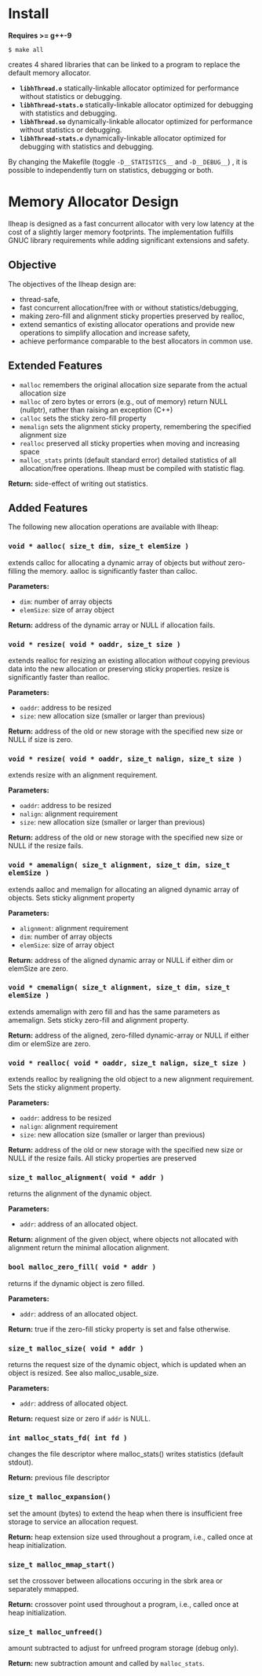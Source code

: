 # Install

**Requires >= g++-9**

```
$ make all
```

creates 4 shared libraries that can be linked to a program to replace the default memory allocator.

* **`libhThread.o`** statically-linkable allocator optimized for performance without statistics or debugging.
* **`libhThread-stats.o`** statically-linkable allocator optimized for debugging with statistics and debugging.
* **`libhThread.so`** dynamically-linkable allocator optimized for performance without statistics or debugging.
* **`libhThread-stats.o`** dynamically-linkable allocator optimized for debugging with statistics and debugging.

By changing the Makefile (toggle `-D__STATISTICS__` and `-D__DEBUG__`) , it is possible to independently turn on statistics, debugging or both.

# Memory Allocator Design

llheap is designed as a fast concurrent allocator with very low latency at the cost of a slightly larger memory footprints. The implementation fulfills GNUC library requirements while adding significant extensions and safety.

## Objective

The objectives of the llheap design are:

* thread-safe,
* fast concurrent allocation/free with or without statistics/debugging,
* making zero-fill and alignment sticky properties preserved by realloc,
* extend semantics of existing allocator operations and provide new operations to simplify allocation and increase safety,
* achieve performance comparable to the best allocators in common use.

## Extended Features

* `malloc` remembers the original allocation size separate from the actual allocation size
* `malloc` of zero bytes or errors (e.g., out of memory) return NULL (nullptr), rather than raising an exception (C++)
* `calloc` sets the sticky zero-fill property
* `memalign` sets the alignment sticky property, remembering the specified alignment size
* `realloc` preserved all sticky properties when moving and increasing space
* `malloc_stats` prints (default standard error) detailed statistics of all allocation/free operations. llheap must be compiled with statistic flag.

**Return:** side-effect of writing out statistics.

## Added Features

The following new allocation operations are available with llheap:

### `void * aalloc( size_t dim, size_t elemSize )`
extends calloc for allocating a dynamic array of objects but *without* zero-filling the memory. aalloc is significantly faster than calloc.

**Parameters:**

* `dim`: number of array objects
* `elemSize`: size of array object

**Return:** address of the dynamic array or NULL if allocation fails.

### `void * resize( void * oaddr, size_t size )`
extends realloc for resizing an existing allocation *without* copying previous data into the new allocation or preserving sticky properties. resize is significantly faster than realloc.

**Parameters:**

* `oaddr`: address to be resized
* `size`: new allocation size (smaller or larger than previous)

**Return:** address of the old or new storage with the specified new size or NULL if size is zero.

### `void * resize( void * oaddr, size_t nalign, size_t size )`
extends resize with an alignment requirement.

**Parameters:**

* `oaddr`: address to be resized
* `nalign`: alignment requirement
* `size`: new allocation size (smaller or larger than previous)

**Return:** address of the old or new storage with the specified new size or NULL if the resize fails.

### `void * amemalign( size_t alignment, size_t dim, size_t elemSize )`
extends aalloc and memalign for allocating an aligned dynamic array of objects. Sets sticky alignment property

**Parameters:**

* `alignment`: alignment requirement
* `dim`: number of array objects
* `elemSize`: size of array object

**Return:** address of the aligned dynamic array or NULL if either dim or elemSize are zero.

### `void * cmemalign( size_t alignment, size_t dim, size_t elemSize )`
extends amemalign with zero fill and has the same parameters as amemalign.
Sets sticky zero-fill and alignment property.

**Return:** address of the aligned, zero-filled dynamic-array or NULL if either dim or elemSize are zero.

### `void * realloc( void * oaddr, size_t nalign, size_t size )`
extends realloc by realigning the old object to a new alignment requirement. Sets the sticky alignment property.

**Parameters:**

* `oaddr`: address to be resized
* `nalign`: alignment requirement
* `size`: new allocation size (smaller or larger than previous)

**Return:** address of the old or new storage with the specified new size or NULL if the resize fails. All sticky properties are preserved

### `size_t malloc_alignment( void * addr )`
returns the alignment of the dynamic object.

**Parameters:**

* `addr`: address of an allocated object.

**Return:** alignment of the given object, where objects not allocated with alignment return the minimal allocation alignment.

### `bool malloc_zero_fill( void * addr )`
returns if the dynamic object is zero filled.

**Parameters:**

* `addr`: address of an allocated object.

**Return:** true if the zero-fill sticky property is set and false otherwise.

### `size_t malloc_size( void * addr )`
returns the request size of the dynamic object, which is updated when an object is resized. See also malloc_usable_size.

**Parameters:**

* `addr`: address of allocated object.

**Return:** request size or zero if `addr` is NULL.

### `int malloc_stats_fd( int fd )`
changes the file descriptor where malloc_stats() writes statistics (default stdout).

**Return:** previous file descriptor

### `size_t malloc_expansion()`
set the amount (bytes) to extend the heap when there is insufficient free storage to service an allocation request.

**Return:** heap extension size used throughout a program, i.e., called once at heap initialization.

### `size_t malloc_mmap_start()`
set the crossover between allocations occuring in the sbrk area or separately mmapped.

**Return:** crossover point used throughout a program, i.e., called once at heap initialization.

### `size_t malloc_unfreed()`
amount subtracted to adjust for unfreed program storage (debug only).

**Return:** new subtraction amount and called by `malloc_stats`.
